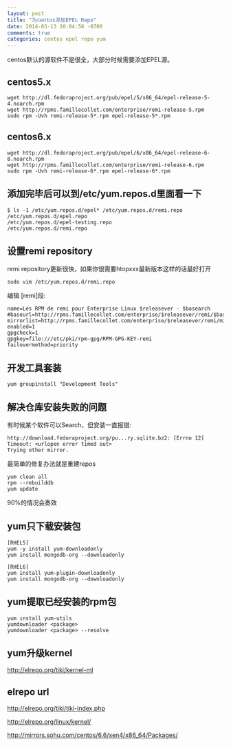 ```yaml
---
layout: post
title: "为centos添加EPEL Repo"
date: 2014-03-13 20:04:58 -0700
comments: true
categories: centos epel repo yum
---
```


centos默认的源软件不是很全，大部分时候需要添加EPEL源。

## centos5.x

    wget http://dl.fedoraproject.org/pub/epel/5/x86_64/epel-release-5-4.noarch.rpm
    wget http://rpms.famillecollet.com/enterprise/remi-release-5.rpm
    sudo rpm -Uvh remi-release-5*.rpm epel-release-5*.rpm

## centos6.x

    wget http://dl.fedoraproject.org/pub/epel/6/x86_64/epel-release-6-8.noarch.rpm
    wget http://rpms.famillecollet.com/enterprise/remi-release-6.rpm
    sudo rpm -Uvh remi-release-6*.rpm epel-release-6*.rpm

## 添加完毕后可以到/etc/yum.repos.d里面看一下

    $ ls -1 /etc/yum.repos.d/epel* /etc/yum.repos.d/remi.repo
    /etc/yum.repos.d/epel.repo
    /etc/yum.repos.d/epel-testing.repo
    /etc/yum.repos.d/remi.repo

## 设置remi repository

remi repository更新很快，如果你很需要htopxxx最新版本这样的话最好打开

    sudo vim /etc/yum.repos.d/remi.repo

编辑 [remi]段:

    name=Les RPM de remi pour Enterprise Linux $releasever - $basearch
    #baseurl=http://rpms.famillecollet.com/enterprise/$releasever/remi/$basearch/
    mirrorlist=http://rpms.famillecollet.com/enterprise/$releasever/remi/mirror
    enabled=1
    gpgcheck=1
    gpgkey=file:///etc/pki/rpm-gpg/RPM-GPG-KEY-remi
    failovermethod=priority

## 开发工具套装

    yum groupinstall "Development Tools"

## 解决仓库安装失败的问题

有时候某个软件可以Search，但安装一直报错:

    http://download.fedoraproject.org/pu...ry.sqlite.bz2: [Errno 12] Timeout: <urlopen error timed out>
    Trying other mirror.

最简单的修复办法就是重建repos

    yum clean all
    rpm --rebuilddb
    yum update

90%的情况会奏效

## yum只下载安装包

    [RHEL5]
    yum -y install yum-downloadonly
    yum install mongodb-org --downloadonly
    
    [RHEL6]
    yum install yum-plugin-downloadonly
    yum install mongodb-org --downloadonly

## yum提取已经安装的rpm包 

    yum install yum-utils
    yumdownloader <package>
    yumdownloader <package> --resolve
    
## yum升级kernel

http://elrepo.org/tiki/kernel-ml

##  elrepo url

http://elrepo.org/tiki/tiki-index.php

http://elrepo.org/linux/kernel/

http://mirrors.sohu.com/centos/6.6/xen4/x86_64/Packages/
